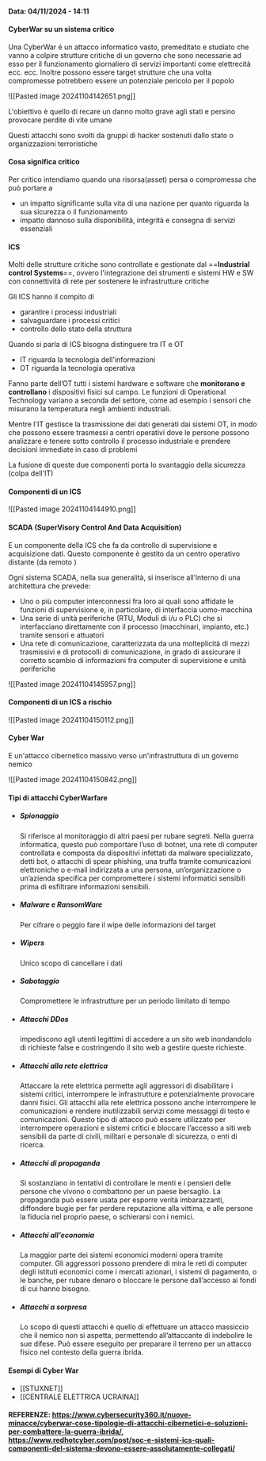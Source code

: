#### Data: 04/11/2024 - 14:11

#### CyberWar su un sistema critico

Una CyberWar é un attacco informatico vasto, premeditato e studiato che vanno a colpire strutture critiche di un governo che sono necessarie ad esso per il funzionamento giornaliero di servizi importanti come elettrecità ecc. ecc. Inoltre possono essere target strutture che una volta compromesse potrebbero essere un potenziale pericolo per il popolo

![[Pasted image 20241104142651.png]]

L'obiettivo è quello di recare un danno molto grave agli stati e persino provocare perdite di vite umane

Questi attacchi sono svolti da gruppi di hacker sostenuti dallo stato o organizzazioni terroristiche
#### Cosa significa critico

Per critico intendiamo quando una risorsa(asset) persa o compromessa che può portare a
- un impatto significante sulla vita di una nazione per quanto riguarda la sua sicurezza o il funzionamento
- impatto dannoso sulla disponibilità, integrità e consegna di servizi essenziali

#### ICS

Molti delle strutture critiche sono controllate e gestionate dal ==**Industrial control Systems**==, ovvero l'integrazione dei strumenti e sistemi HW e SW con connettività di rete per sostenere le infrastrutture critiche

Gli ICS hanno il compito di

- garantire i processi industriali
- salvaguardare i processi critici
- controllo dello stato della struttura

Quando si parla di ICS bisogna distinguere tra IT e OT

- IT riguarda la tecnologia dell'informazioni
- OT riguarda la tecnologia operativa

Fanno parte dell’OT tutti i sistemi hardware e software che **monitorano e controllano** i dispositivi fisici sul campo. Le funzioni di Operational Technology variano a seconda del settore, come ad esempio i sensori che misurano la temperatura negli ambienti industriali.

Mentre l'IT gestisce la trasmissione dei dati generati dai sistemi OT, in modo che possono essere trasmessi a centri operativi dove le persone possono analizzare e tenere sotto controllo il processo industriale e prendere decisioni immediate in caso di problemi

La fusione di queste due componenti porta lo svantaggio della sicurezza (colpa dell'IT)

#### Componenti di un ICS

![[Pasted image 20241104144910.png]]

#### SCADA (SuperVisory Control And Data Acquisition)

E un componente della ICS che fa da controllo di supervisione e acquisizione dati. Questo componente è gestito da un centro operativo distante (da remoto )

Ogni sistema SCADA, nella sua generalità, si inserisce all’interno di una architettura che prevede:

- Uno o più computer interconnessi fra loro ai quali sono affidate le funzioni di supervisione e, in particolare, di interfaccia uomo-macchina
- Una serie di unità periferiche (RTU, Moduli di i/u o PLC) che si interfacciano direttamente con il processo (macchinari, impianto, etc.) tramite sensori e attuatori
- Una rete di comunicazione, caratterizzata da una molteplicità di mezzi trasmissivi e di protocolli di comunicazione, in grado di assicurare il corretto scambio di informazioni fra computer di supervisione e unità periferiche

![[Pasted image 20241104145957.png]]

#### Componenti di un ICS a rischio

![[Pasted image 20241104150112.png]]
#### Cyber War

E un'attacco cibernetico massivo verso un'infrastruttura di un governo nemico

![[Pasted image 20241104150842.png]]

#### Tipi di attacchi CyberWarfare

- ##### Spionaggio
	Si riferisce al monitoraggio di altri paesi per rubare segreti. Nella guerra informatica, questo può comportare l’uso di botnet, una rete di computer controllata e composta da dispositivi infettati da malware specializzato, detti bot, o attacchi di spear phishing, una truffa tramite comunicazioni elettroniche o e-mail indirizzata a una persona, un’organizzazione o un’azienda specifica per compromettere i sistemi informatici sensibili prima di esfiltrare informazioni sensibili.	
- ##### Malware e RansomWare
	Per cifrare o peggio fare il wipe delle informazioni del target
- ##### Wipers
	Unico scopo di cancellare i dati 
- ##### Sabotaggio
	Compromettere le infrastrutture per un periodo limitato di tempo
- ##### Attacchi DDos
	impediscono agli utenti legittimi di accedere a un sito web inondandolo di richieste false e costringendo il sito web a gestire queste richieste.
- ##### Attacchi alla rete elettrica
	Attaccare la rete elettrica permette agli aggressori di disabilitare i sistemi critici, interrompere le infrastrutture e potenzialmente provocare danni fisici. Gli attacchi alla rete elettrica possono anche interrompere le comunicazioni e rendere inutilizzabili servizi come messaggi di testo e comunicazioni. Questo tipo di attacco può essere utilizzato per interrompere operazioni e sistemi critici e bloccare l’accesso a siti web sensibili da parte di civili, militari e personale di sicurezza, o enti di ricerca.
- ##### Attacchi di propaganda
	Si sostanziano in tentativi di controllare le menti e i pensieri delle persone che vivono o combattono per un paese bersaglio. La propaganda può essere usata per esporre verità imbarazzanti, diffondere bugie per far perdere reputazione alla vittima, e alle persone la fiducia nel proprio paese, o schierarsi con i nemici.
- ##### Attacchi all'economia
	La maggior parte dei sistemi economici moderni opera tramite computer. Gli aggressori possono prendere di mira le reti di computer degli istituti economici come i mercati azionari, i sistemi di pagamento, o le banche, per rubare denaro o bloccare le persone dall’accesso ai fondi di cui hanno bisogno.
- ##### **Attacchi a sorpresa**
	Lo scopo di questi attacchi è quello di effettuare un attacco massiccio che il nemico non si aspetta, permettendo all’attaccante di indebolire le sue difese. Può essere eseguito per preparare il terreno per un attacco fisico nel contesto della guerra ibrida.

#### Esempi di Cyber War

- [[STUXNET]]
- [[CENTRALE ELETTRICA UCRAINA]]
#### REFERENZE: https://www.cybersecurity360.it/nuove-minacce/cyberwar-cose-tipologie-di-attacchi-cibernetici-e-soluzioni-per-combattere-la-guerra-ibrida/, https://www.redhotcyber.com/post/soc-e-sistemi-ics-quali-componenti-del-sistema-devono-essere-assolutamente-collegati/